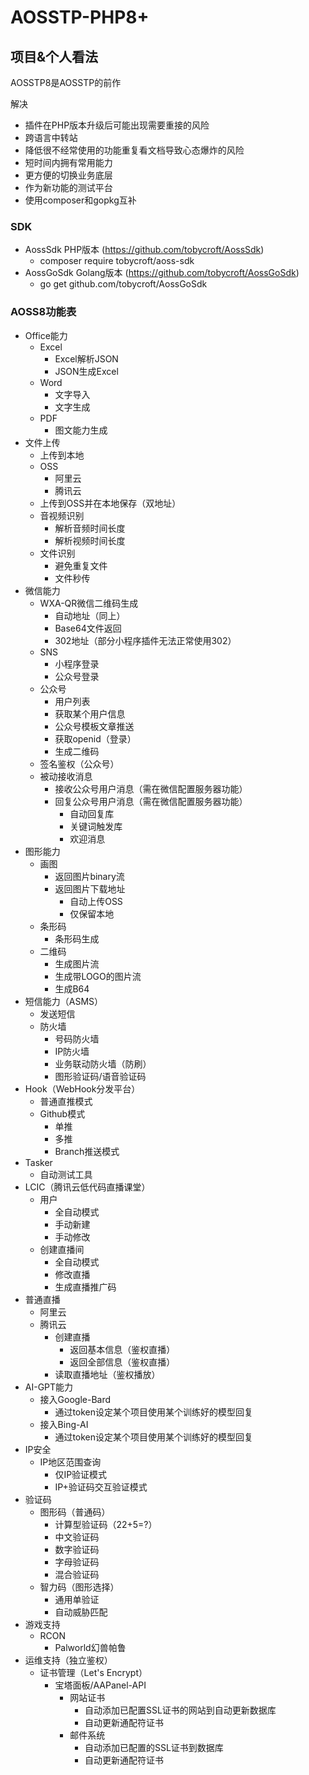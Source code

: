 # AOSSTP-PHP8+

## 项目&个人看法

AOSSTP8是AOSSTP的前作

解决

- 插件在PHP版本升级后可能出现需要重接的风险
- 跨语言中转站
- 降低很不经常使用的功能重复看文档导致心态爆炸的风险
- 短时间内拥有常用能力
- 更方便的切换业务底层
- 作为新功能的测试平台
- 使用composer和gopkg互补

### SDK

- AossSdk PHP版本 (https://github.com/tobycroft/AossSdk)
    - composer require tobycroft/aoss-sdk
- AossGoSdk Golang版本 (https://github.com/tobycroft/AossGoSdk)
    - go get github.com/tobycroft/AossGoSdk

### AOSS8功能表

- Office能力
    - Excel
        - Excel解析JSON
        - JSON生成Excel
    - Word
        - 文字导入
        - 文字生成
    - PDF
        - 图文能力生成
- 文件上传
    - 上传到本地
    - OSS
        - 阿里云
        - 腾讯云
    - 上传到OSS并在本地保存（双地址）
    - 音视频识别
        - 解析音频时间长度
        - 解析视频时间长度
    - 文件识别
        - 避免重复文件
        - 文件秒传
- 微信能力
    - WXA-QR微信二维码生成
        - 自动地址（同上）
        - Base64文件返回
        - 302地址（部分小程序插件无法正常使用302）
    - SNS
        - 小程序登录
        - 公众号登录
    - 公众号
        - 用户列表
        - 获取某个用户信息
        - 公众号模板文章推送
        - 获取openid（登录）
        - 生成二维码
    - 签名鉴权（公众号）
    - 被动接收消息
        - 接收公众号用户消息（需在微信配置服务器功能）
        - 回复公众号用户消息（需在微信配置服务器功能）
            - 自动回复库
            - 关键词触发库
            - 欢迎消息
- 图形能力
    - 画图
        - 返回图片binary流
        - 返回图片下载地址
            - 自动上传OSS
            - 仅保留本地
    - 条形码
        - 条形码生成
    - 二维码
        - 生成图片流
        - 生成带LOGO的图片流
        - 生成B64
- 短信能力（ASMS）
    - 发送短信
    - 防火墙
        - 号码防火墙
        - IP防火墙
        - 业务联动防火墙（防刷）
        - 图形验证码/语音验证码
- Hook（WebHook分发平台）
    - 普通直推模式
    - Github模式
        - 单推
        - 多推
        - Branch推送模式
- Tasker
    - 自动测试工具
- LCIC（腾讯云低代码直播课堂）
    - 用户
        - 全自动模式
        - 手动新建
        - 手动修改
    - 创建直播间
        - 全自动模式
        - 修改直播
        - 生成直播推广码
- 普通直播
    - 阿里云
    - 腾讯云
        - 创建直播
            - 返回基本信息（鉴权直播）
            - 返回全部信息（鉴权直播）
        - 读取直播地址（鉴权播放）
- AI-GPT能力
    - 接入Google-Bard
        - 通过token设定某个项目使用某个训练好的模型回复
    - 接入Bing-AI
        - 通过token设定某个项目使用某个训练好的模型回复
- IP安全
    - IP地区范围查询
        - 仅IP验证模式
        - IP+验证码交互验证模式
- 验证码
    - 图形码（普通码）
        - 计算型验证码（22+5=?）
        - 中文验证码
        - 数字验证码
        - 字母验证码
        - 混合验证码
    - 智力码（图形选择）
        - 通用单验证
        - 自动威胁匹配
- 游戏支持
    - RCON
        - Palworld幻兽帕鲁
- 运维支持（独立鉴权）
    - 证书管理（Let's Encrypt）
        - 宝塔面板/AAPanel-API
            - 网站证书
                - 自动添加已配置SSL证书的网站到自动更新数据库
                - 自动更新通配符证书
            - 邮件系统
                - 自动添加已配置的SSL证书到数据库
                - 自动更新通配符证书